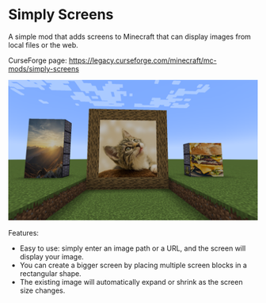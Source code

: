 # Simply Screens
A simple mod that adds screens to Minecraft that can display images from local files or the web.

CurseForge page: https://legacy.curseforge.com/minecraft/mc-mods/simply-screens

![Demo](demo.png)

Features:
- Easy to use: simply enter an image path or a URL, and the screen will display your image.
- You can create a bigger screen by placing multiple screen blocks in a rectangular shape.
- The existing image will automatically expand or shrink as the screen size changes.
